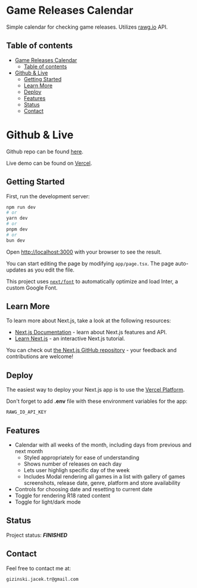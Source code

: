 # Game Releases Calendar

Simple calendar for checking game releases. Utilizes [rawg.io](https://rawg.io/) API.

## Table of contents

- [Game Releases Calendar](#game-releases-calendar)
  - [Table of contents](#table-of-contents)
- [Github \& Live](#github--live)
  - [Getting Started](#getting-started)
  - [Learn More](#learn-more)
  - [Deploy](#deploy)
  - [Features](#features)
  - [Status](#status)
  - [Contact](#contact)

# Github & Live

Github repo can be found [here](https://github.com/gizinski-jacek/releases-calendar).

Live demo can be found on [Vercel](https://releases-calendar.vercel.app).

## Getting Started

First, run the development server:

```bash
npm run dev
# or
yarn dev
# or
pnpm dev
# or
bun dev
```

Open [http://localhost:3000](http://localhost:3000) with your browser to see the result.

You can start editing the page by modifying `app/page.tsx`. The page auto-updates as you edit the file.

This project uses [`next/font`](https://nextjs.org/docs/basic-features/font-optimization) to automatically optimize and load Inter, a custom Google Font.

## Learn More

To learn more about Next.js, take a look at the following resources:

- [Next.js Documentation](https://nextjs.org/docs) - learn about Next.js features and API.
- [Learn Next.js](https://nextjs.org/learn) - an interactive Next.js tutorial.

You can check out [the Next.js GitHub repository](https://github.com/vercel/next.js/) - your feedback and contributions are welcome!

## Deploy

The easiest way to deploy your Next.js app is to use the [Vercel Platform](https://vercel.com/docs).

Don't forget to add **.env** file with these environment variables for the app:

```
RAWG_IO_API_KEY
```

## Features

- Calendar with all weeks of the month, including days from previous and next month
  - Styled appropriately for ease of understanding
  - Shows number of releases on each day
  - Lets user highligh specific day of the week
  - Includes Modal rendering all games in a list with gallery of games screenshots, release date, genre, platform and store availability
- Controls for choosing date and resetting to current date
- Toggle for rendering R18 rated content
- Toggle for light/dark mode

## Status

Project status: **_FINISHED_**

## Contact

Feel free to contact me at:

```
gizinski.jacek.tr@gmail.com
```
